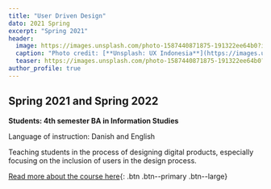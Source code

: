 ```yaml
---
title: "User Driven Design"
dato: 2021 Spring
excerpt: "Spring 2021"
header:
  image: https://images.unsplash.com/photo-1587440871875-191322ee64b0?ixlib=rb-1.2.1&ixid=MnwxMjA3fDB8MHxwaG90by1wYWdlfHx8fGVufDB8fHx8&auto=format&fit=crop&w=1171&q=80
  caption: "Photo credit: [**Unsplash: UX Indonesia**](https://images.unsplash.com/photo-1587440871875-191322ee64b0?ixlib=rb-1.2.1&ixid=MnwxMjA3fDB8MHxwaG90by1wYWdlfHx8fGVufDB8fHx8&auto=format&fit=crop&w=1171&q=80)"
  teaser: https://images.unsplash.com/photo-1587440871875-191322ee64b0?ixlib=rb-1.2.1&ixid=MnwxMjA3fDB8MHxwaG90by1wYWdlfHx8fGVufDB8fHx8&auto=format&fit=crop&w=1171&q=80
author_profile: true
---
```

## Spring 2021 and Spring 2022

**Students: 4th semester BA in Information Studies**

Language of instruction: Danish and English

Teaching students in the process of designing digital products, especially focusing on the inclusion of users in the design process.

[Read more about the course here](https://kursuskatalog.au.dk/en/course/110857/User-driven-design){: .btn .btn--primary .btn--large}
